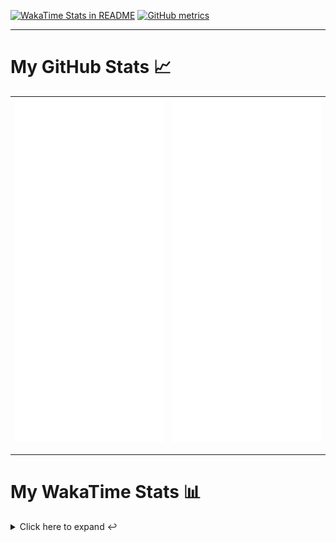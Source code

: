 [![WakaTime Stats in README](https://github.com/LOsioChico/LOsioChico/actions/workflows/waka.yml/badge.svg)](https://github.com/LOsioChico/LOsioChico/actions/workflows/waka.yml) [![GitHub metrics](https://github.com/LOsioChico/LOsioChico/actions/workflows/metrics.yml/badge.svg)](https://github.com/LOsioChico/LOsioChico/actions/workflows/metrics.yml)

---

# My GitHub Stats 📈

| ![](./assets/metrics.svg) | ![](./assets/metrics2.svg) |
| ------------------------- | -------------------------- |

---

# My WakaTime Stats 📊

<details>
<summary>Click here to expand ↩️</summary>
<br>

<!--START_SECTION:waka-->
![Code Time](http://img.shields.io/badge/Code%20Time-1%2C810%20hrs%2015%20mins-blue)

![Lines of code](https://img.shields.io/badge/From%20Hello%20World%20I%27ve%20Written-350.4%20thousand%20lines%20of%20code-blue)

**🐱 My GitHub Data** 

> 📦 578.0 kB Used in GitHub's Storage 
 > 
> 🏆 1,443 Contributions in the Year 2024
 > 
> 🚫 Not Opted to Hire
 > 
> 📜 21 Public Repositories 
 > 
> 🔑 29 Private Repositories 
 > 
**I'm a Night 🦉** 

```text
🌞 Morning                576 commits         ███░░░░░░░░░░░░░░░░░░░░░░   13.96 % 
🌆 Daytime                1245 commits        ████████░░░░░░░░░░░░░░░░░   30.17 % 
🌃 Evening                1427 commits        █████████░░░░░░░░░░░░░░░░   34.58 % 
🌙 Night                  879 commits         █████░░░░░░░░░░░░░░░░░░░░   21.30 % 
```
📅 **I'm Most Productive on Thursday** 

```text
Monday                   567 commits         ███░░░░░░░░░░░░░░░░░░░░░░   13.74 % 
Tuesday                  635 commits         ████░░░░░░░░░░░░░░░░░░░░░   15.39 % 
Wednesday                459 commits         ███░░░░░░░░░░░░░░░░░░░░░░   11.12 % 
Thursday                 731 commits         ████░░░░░░░░░░░░░░░░░░░░░   17.71 % 
Friday                   642 commits         ████░░░░░░░░░░░░░░░░░░░░░   15.56 % 
Saturday                 724 commits         ████░░░░░░░░░░░░░░░░░░░░░   17.54 % 
Sunday                   369 commits         ██░░░░░░░░░░░░░░░░░░░░░░░   08.94 % 
```


📊 **This Week I Spent My Time On** 

```text
💬 Programming Languages: 
TypeScript               20 hrs 42 mins      ███████████████████░░░░░░   76.40 % 
Scala                    2 hrs 41 mins       ██░░░░░░░░░░░░░░░░░░░░░░░   09.91 % 
JSON                     1 hr 8 mins         █░░░░░░░░░░░░░░░░░░░░░░░░   04.18 % 
HTML                     46 mins             █░░░░░░░░░░░░░░░░░░░░░░░░   02.85 % 
PureScript               32 mins             █░░░░░░░░░░░░░░░░░░░░░░░░   02.01 % 
```

**I Mostly Code in TypeScript** 

```text
TypeScript               29 repos            █████████████░░░░░░░░░░░░   53.70 % 
Scala                    6 repos             ███░░░░░░░░░░░░░░░░░░░░░░   11.11 % 
Python                   3 repos             █░░░░░░░░░░░░░░░░░░░░░░░░   05.56 % 
Java                     2 repos             █░░░░░░░░░░░░░░░░░░░░░░░░   03.70 % 
Astro                    2 repos             █░░░░░░░░░░░░░░░░░░░░░░░░   03.70 % 
```




 Last Updated on 16/10/2024 01:01:34 UTC
<!--END_SECTION:waka-->

## </details>
